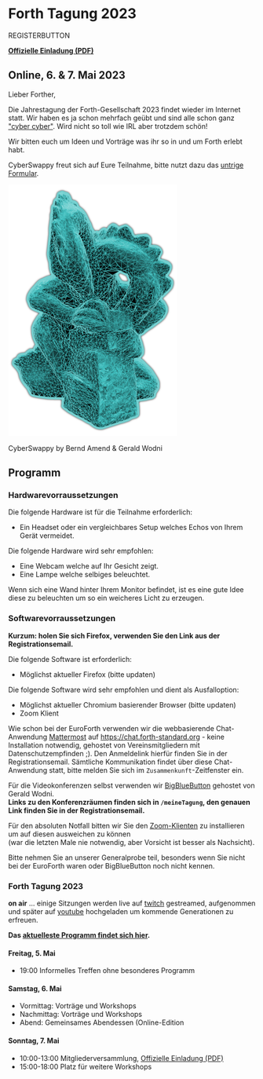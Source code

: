 # Forth Tagung 2023
REGISTERBUTTON

__[Offizielle Einladung (PDF)](/files/2023/FG-Mitgliederversammlung-2023-05-07.pdf)__

## Online, 6. & 7. Mai 2023

Lieber Forther,

Die Jahrestagung der Forth-Gesellschaft 2023 findet wieder im Internet statt.
Wir haben es ja schon mehrfach geübt und sind alle schon ganz ["cyber cyber"](https://www.youtube.com/watch?v=WY6KkRsS26M).
Wird nicht so toll wie IRL aber trotzdem schön!

Wir bitten euch um Ideen und Vorträge was ihr so in und um Forth erlebt habt.

CyberSwappy freut sich auf Eure Teilnahme, bitte nutzt dazu das [untrige Formular](#register).

![Cyberswappy](/images/2022/cyberswappy-small.png)

CyberSwappy by Bernd Amend & Gerald Wodni

## Programm

### Hardwarevorraussetzungen
Die folgende Hardware ist für die Teilnahme erforderlich:
- Ein Headset oder ein vergleichbares Setup welches Echos von Ihrem Gerät vermeidet.

Die folgende Hardware wird sehr empfohlen:
- Eine Webcam welche auf Ihr Gesicht zeigt.
- Eine Lampe welche selbiges beleuchtet.

Wenn sich eine Wand hinter Ihrem Monitor befindet, ist es eine gute Idee diese zu beleuchten um so ein weicheres Licht zu erzeugen. 

### Softwarevorraussetzungen

__Kurzum: holen Sie sich Firefox, verwenden Sie den Link aus der Registrationsemail.__

Die folgende Software ist erforderlich:
- Möglichst aktueller Firefox (bitte updaten)

Die folgende Software wird sehr empfohlen und dient als Ausfalloption:
- Möglichst aktueller Chromium basierender Browser (bitte updaten)
- Zoom Klient

Wie schon bei der EuroForth verwenden wir die webbasierende Chat-Anwendung [Mattermost](https://mattermost.com/) auf https://chat.forth-standard.org - keine Installation notwendig, gehostet von Vereinsmitgliedern mit Datenschutzempfinden ;).
Den Anmeldelink hierfür finden Sie in der Registrationsemail.
Sämtliche Kommunikation findet über diese Chat-Anwendung statt, bitte melden Sie sich im `Zusammenkunft`-Zeitfenster ein.

Für die Videokonferenzen selbst verwenden wir [BigBlueButton](https://bigbluebutton.org/) gehostet von Gerald Wodni.  
__Links zu den Konferenzräumen finden sich in `/meineTagung`, den genauen Link finden Sie in der Registrationsemail.__

Für den absoluten Notfall bitten wir Sie den [Zoom-Klienten](https://zoom.us/)
zu installieren um auf diesen ausweichen zu können  
(war die letzten Male nie notwendig, aber Vorsicht ist besser als Nachsicht).

Bitte nehmen Sie an unserer Generalprobe teil, besonders wenn Sie nicht bei der EuroForth waren oder BigBlueButton noch nicht kennen.

### Forth Tagung 2023
**on air** ... einige Sitzungen werden live auf [twitch](https://www.twitch.tv/4ther) gestreamed, aufgenommen und später auf [youtube](https://www.youtube.com/channel/UC_mpkwOO_1ILd66GUTNVPQg) hochgeladen um kommende Generationen zu erfreuen.

__Das [aktuelleste Programm findet sich hier](/program).__

#### Freitag, 5. Mai
- 19:00 Informelles Treffen ohne besonderes Programm

#### Samstag, 6. Mai
- Vormittag: Vorträge und Workshops
- Nachmittag: Vorträge und Workshops
- Abend: Gemeinsames Abendessen (Online-Edition

#### Sonntag, 7. Mai
- 10:00-13:00 Mitgliederversammlung, [Offizielle Einladung (PDF)](/files/2023/FG-Mitgliederversammlung-2023-05-07.pdf)
- 15:00-18:00 Platz für weitere Workshops

